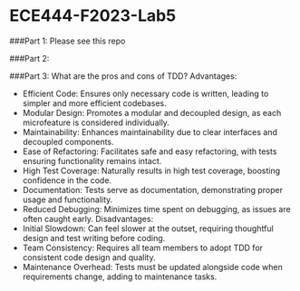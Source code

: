 # ECE444-F2023-Lab5

###Part 1: Please see this repo

###Part 2: 

###Part 3: What are the pros and cons of TDD?
Advantages:
- Efficient Code: Ensures only necessary code is written, leading to simpler and more efficient codebases.
- Modular Design: Promotes a modular and decoupled design, as each microfeature is considered individually.
- Maintainability: Enhances maintainability due to clear interfaces and decoupled components.
- Ease of Refactoring: Facilitates safe and easy refactoring, with tests ensuring functionality remains intact.
- High Test Coverage: Naturally results in high test coverage, boosting confidence in the code.
- Documentation: Tests serve as documentation, demonstrating proper usage and functionality.
- Reduced Debugging: Minimizes time spent on debugging, as issues are often caught early.
Disadvantages:
- Initial Slowdown: Can feel slower at the outset, requiring thoughtful design and test writing before coding.
- Team Consistency: Requires all team members to adopt TDD for consistent code design and quality.
- Maintenance Overhead: Tests must be updated alongside code when requirements change, adding to maintenance tasks.
